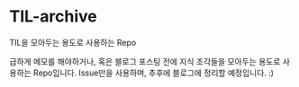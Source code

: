 # TIL-archive
TIL을 모아두는 용도로 사용하는 Repo

급하게 메모를 해야하거나, 혹은 블로그 포스팅 전에 지식 조각들을 모아두는 용도로 사용하는 Repo입니다. Issue만을 사용하며, 추후에 블로그에 정리할 예정입니다. :)
